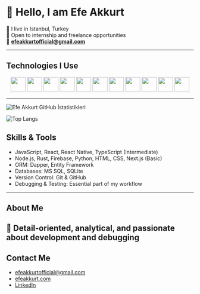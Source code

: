 # 👋 Hello, I am Efe Akkurt

🔹 I live in Istanbul, Turkey  
🔹 Open to internship and freelance opportunities  
🔹 **[efeakkurtofficial@gmail.com](mailto:efeakkurtofficial@gmail.com)**

---

## Technologies I Use

<div align="center">
  <img src="https://cdn.jsdelivr.net/gh/devicons/devicon/icons/javascript/javascript-original.svg" width="40" height="40" />
  <img src="https://cdn.jsdelivr.net/gh/devicons/devicon/icons/typescript/typescript-original.svg" width="40" height="40" />
  <img src="https://cdn.jsdelivr.net/gh/devicons/devicon/icons/react/react-original.svg" width="40" height="40" />
  <img src="https://cdn.jsdelivr.net/gh/devicons/devicon/icons/nextjs/nextjs-original.svg" width="40" height="40" />
  <img src="https://cdn.jsdelivr.net/gh/devicons/devicon/icons/html5/html5-original.svg" width="40" height="40" />
  <img src="https://cdn.jsdelivr.net/gh/devicons/devicon/icons/css3/css3-original.svg" width="40" height="40" />
  <img src="https://cdn.jsdelivr.net/gh/devicons/devicon/icons/sqlite/sqlite-original.svg" width="40" height="40" />
  <img src="https://cdn.jsdelivr.net/gh/devicons/devicon/icons/firebase/firebase-plain.svg" width="40" height="40" />
  <img src="https://cdn.jsdelivr.net/gh/devicons/devicon/icons/nodejs/nodejs-original.svg" width="40" height="40" />
  <img src="https://cdn.jsdelivr.net/gh/devicons/devicon/icons/dotnetcore/dotnetcore-original.svg" width="40" height="40" />
  <img src="https://cdn.jsdelivr.net/gh/devicons/devicon/icons/microsoftsqlserver/microsoftsqlserver-plain.svg" width="40" height="40" />
</div>

-----

![Efe Akkurt GitHub İstatistikleri](https://github-readme-stats.vercel.app/api?username=EfeAkkurt&show_icons=true&theme=dark&count_private=true)  

![Top Langs](https://github-readme-stats.vercel.app/api/top-langs/?username=EfeAkkurt&theme=dark&layout=compact) 

## Skills & Tools

- JavaScript, React, React Native, TypeScript (Intermediate)
- Node.js, Rust, Firebase, Python, HTML, CSS, Next.js (Basic)
- ORM: Dapper, Entity Framework
- Databases: MS SQL, SQLite
- Version Control: Git & GitHub
- Debugging & Testing: Essential part of my workflow

-----

## About Me

🔹 Detail-oriented, analytical, and passionate about development and debugging  
-----

## Contact Me

-  efeakkurtofficial@gmail.com
-  [efeakkurt.com](https://efeakkurt.com)
-  [LinkedIn](https://www.linkedin.com/in/efe-akkurt-44a08928a/)

